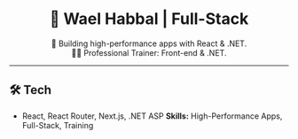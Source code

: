 <div align="center">

  <h1>👋 Wael Habbal | Full-Stack</h1>

  <p align="center">
    🚀 Building high-performance apps with React & .NET. <br>
    👨‍🏫 Professional Trainer: Front-end & .NET.
  </p>
</div>

---

## 🛠️ Tech

- React, React Router, Next.js, .NET ASP 
**Skills:** High-Performance Apps, Full-Stack, Training
